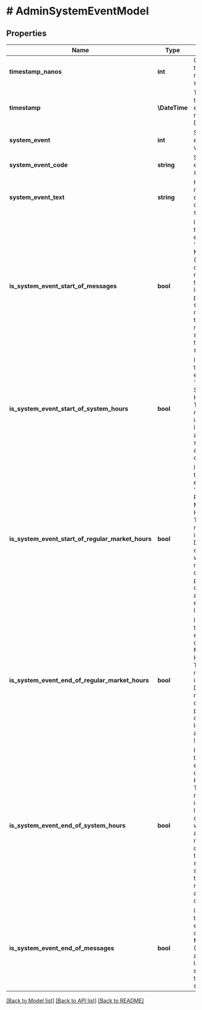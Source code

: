 # # AdminSystemEventModel

## Properties

Name | Type | Description | Notes
------------ | ------------- | ------------- | -------------
**timestamp_nanos** | **int** | Original timestamp in nanoseconds since epoch | [optional]
**timestamp** | **\DateTime** | Time when the system event was recorded as DateTime | [optional]
**system_event** | **int** | System event as byte value | [optional]
**system_event_code** | **string** | System event as string | [optional]
**system_event_text** | **string** | Human-readable description of the system event | [optional]
**is_system_event_start_of_messages** | **bool** | Indicates if the system event is &#39;Start of Messages&#39; (O). Outside of heartbeat messages on the lower level protocol,  the start of day message is the first message sent in any trading session. | [optional]
**is_system_event_start_of_system_hours** | **bool** | Indicates if the system event is &#39;Start of System Hours&#39; (S). This message indicates that IEX is open and ready to start accepting orders. | [optional]
**is_system_event_start_of_regular_market_hours** | **bool** | Indicates if the system event is &#39;Start of Regular Market Hours&#39; (R). This message indicates that DAY and GTX orders, as well as market orders and pegged orders,  are available for execution on IEX. | [optional]
**is_system_event_end_of_regular_market_hours** | **bool** | Indicates if the system event is &#39;End of Regular Market Hours&#39; (M). This message indicates that DAY orders, market orders, and pegged orders  are no longer accepted by IEX. | [optional]
**is_system_event_end_of_system_hours** | **bool** | Indicates if the system event is &#39;End of System Hours&#39; (E). This message indicates that IEX is now closed and will not accept  any new orders during this trading session. It is still possible  to receive messages after the end of day. | [optional]
**is_system_event_end_of_messages** | **bool** | Indicates if the system event is &#39;End of Messages&#39; (C). This is always the last message sent in any trading session. | [optional]

[[Back to Model list]](../../README.md#models) [[Back to API list]](../../README.md#endpoints) [[Back to README]](../../README.md)
